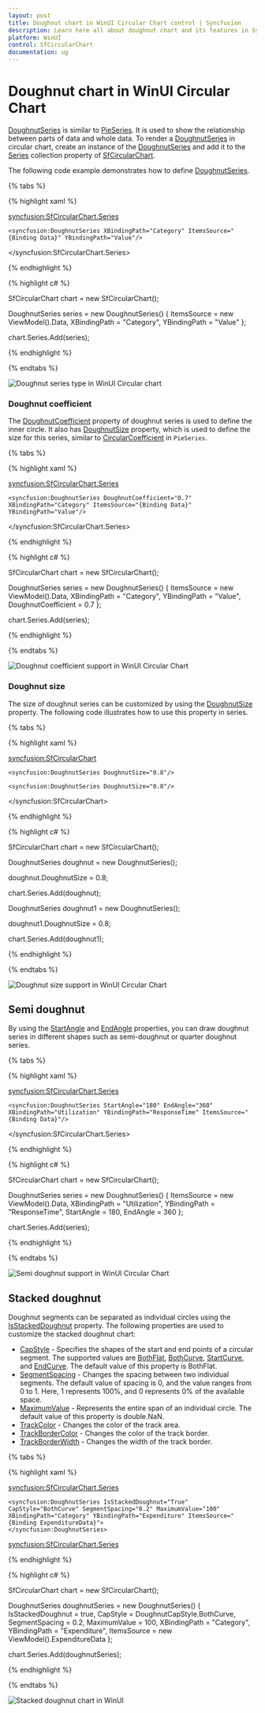 ```yaml
---
layout: post
title: Doughnut chart in WinUI Circular Chart control | Syncfusion
description: Learn here all about doughnut chart and its features in Syncfusion WinUI Circular Chart(SfCircularChart) control.
platform: WinUI
control: SfCircularChart
documentation: ug
---
```


# Doughnut chart in WinUI Circular Chart

[DoughnutSeries]() is similar to [PieSeries](). It is used to show the relationship between parts of data and whole data. To render a [DoughnutSeries]() in circular chart, create an instance of the [DoughnutSeries]() and add it to the [Series]() collection property of [SfCircularChart]().

The following code example demonstrates how to define [DoughnutSeries]().

{% tabs %}

{% highlight xaml %}

<syncfusion:SfCircularChart.Series>

    <syncfusion:DoughnutSeries XBindingPath="Category" ItemsSource="{Binding Data}" YBindingPath="Value"/>

</syncfusion:SfCircularChart.Series>

{% endhighlight %}

{% highlight c# %}

SfCircularChart chart = new SfCircularChart();

DoughnutSeries series = new DoughnutSeries()
{
    ItemsSource = new ViewModel().Data,
    XBindingPath = "Category",
    YBindingPath = "Value"
};

chart.Series.Add(series);

{% endhighlight %}

{% endtabs %}

![Doughnut series type in WinUI Circular chart](Series_images/doughnut_chart.png)

### Doughnut coefficient

The [DoughnutCoefficient]() property of doughnut series is used to define the inner circle. It also has [DoughnutSize]() property, which is used to define the size for this series, similar to [CircularCoefficient]() in `PieSeries`.

{% tabs %}

{% highlight xaml %}

<syncfusion:SfCircularChart.Series>

    <syncfusion:DoughnutSeries DoughnutCoefficient="0.7" XBindingPath="Category" ItemsSource="{Binding Data}" YBindingPath="Value"/>

</syncfusion:SfCircularChart.Series>

{% endhighlight %}

{% highlight c# %}

SfCircularChart chart = new SfCircularChart();

DoughnutSeries series = new DoughnutSeries()
{
    ItemsSource = new ViewModel().Data,
    XBindingPath = "Category",
    YBindingPath = "Value",
    DoughnutCoefficient = 0.7
};

chart.Series.Add(series);

{% endhighlight %}

{% endtabs %}

![Doughnut coefficient support in WinUI Circular Chart](Series_images/doughnut_coefficient.png)

### Doughnut size

The size of doughnut series can be customized by using the [DoughnutSize]() property. The following code illustrates how to use this property in series.

{% tabs %}

{% highlight xaml %}

<syncfusion:SfCircularChart>

    <syncfusion:DoughnutSeries DoughnutSize="0.8"/>
       
    <syncfusion:DoughnutSeries DoughnutSize="0.8"/>

</syncfusion:SfCircularChart>

{% endhighlight %}

{% highlight c# %}

SfCircularChart chart = new SfCircularChart();

DoughnutSeries doughnut = new DoughnutSeries();

doughnut.DoughnutSize = 0.8;

chart.Series.Add(doughnut);

DoughnutSeries doughnut1 = new DoughnutSeries();

doughnut1.DoughnutSize = 0.8;

chart.Series.Add(doughnut1);

{% endhighlight %}

{% endtabs %}

![Doughnut size support in WinUI Circular Chart](Series_images/doughnut_size.png)

## Semi doughnut

By using the [StartAngle]() and [EndAngle]() properties, you can draw doughnut series in different shapes such as semi-doughnut or quarter doughnut series.

{% tabs %}

{% highlight xaml %}

<syncfusion:SfCircularChart.Series>

    <syncfusion:DoughnutSeries StartAngle="180" EndAngle="360" XBindingPath="Utilization" YBindingPath="ResponseTime" ItemsSource="{Binding Data}"/>

</syncfusion:SfCircularChart.Series>

{% endhighlight %}

{% highlight c# %}

SfCircularChart chart = new SfCircularChart();

DoughnutSeries series = new DoughnutSeries()
{
    ItemsSource = new ViewModel().Data,
    XBindingPath = "Utilization",
    YBindingPath = "ResponseTime",
    StartAngle = 180,
    EndAngle = 360
};

chart.Series.Add(series);

{% endhighlight %}

{% endtabs %}

![Semi doughnut support in WinUI Circular Chart](Series_images/semi_doughnut_chart.png)

## Stacked doughnut

Doughnut segments can be separated as individual circles using the [IsStackedDoughnut]() property. The following properties are used to customize the stacked doughnut chart:

* [CapStyle]() - Specifies the shapes of the start and end points of a circular segment. The supported values are [BothFlat](), [BothCurve](), [StartCurve](), and [EndCurve](). The default value of this property is BothFlat.
* [SegmentSpacing]() - Changes the spacing between two individual segments. The default value of spacing is 0, and the value ranges from 0 to 1. Here, 1 represents 100%, and 0 represents 0% of the available space.
* [MaximumValue]() - Represents the entire span of an individual circle. The default value of this property is double.NaN.
* [TrackColor]() - Changes the color of the track area.
* [TrackBorderColor]() - Changes the color of the track border.
* [TrackBorderWidth]() - Changes the width of the track border.

{% tabs %}

{% highlight xaml %}

<syncfusion:SfCircularChart.Series>

    <syncfusion:DoughnutSeries IsStackedDoughnut="True" CapStyle="BothCurve" SegmentSpacing="0.2" MaximumValue="100"
    XBindingPath="Category" YBindingPath="Expenditure" ItemsSource="{Binding ExpenditureData}">
    </syncfusion:DoughnutSeries>
    
<syncfusion:SfCircularChart.Series>

{% endhighlight %}

{% highlight c# %}

SfCircularChart chart = new SfCircularChart();

DoughnutSeries doughnutSeries = new DoughnutSeries()
{
    IsStackedDoughnut = true,
    CapStyle = DoughnutCapStyle.BothCurve,
    SegmentSpacing = 0.2,
    MaximumValue = 100,
    XBindingPath = "Category",
    YBindingPath = "Expenditure",
    ItemsSource = new ViewModel().ExpenditureData
};

chart.Series.Add(doughnutSeries);

{% endhighlight %}

{% endtabs %}

![Stacked doughnut chart in WinUI](Series_images/stackeddoughnut_chart.png)
